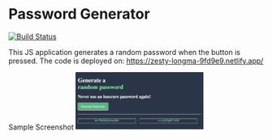 # Password Generator

[![Build Status](https://travis-ci.org/joemccann/dillinger.svg?branch=master)](https://travis-ci.org/joemccann/dillinger)

This JS application generates a random password when the button is pressed. The code is deployed on: https://zesty-longma-9fd9e9.netlify.app/

Sample Screenshot
<img src="https://github.com/kunalpjain/password-generator/blob/main/sample.png" width=50%>
